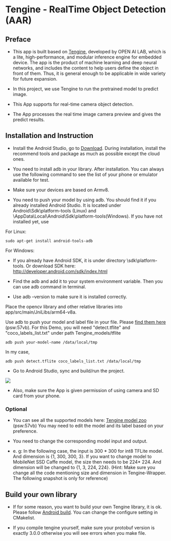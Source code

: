 # Tengine - RealTime Object Detection (AAR)

## Preface
- This app is built based on [Tengine](https://github.com/OAID), developed by OPEN AI LAB, which is a lite, high-performance, and modular inference engine for embedded device.  The app is the product of machine learning and deep neural networks, and includes the content to help users define the object in front of them. Thus, it is general enough to be applicable in wide variety for future expansion.

- In this project, we use Tengine to run the pretrained model to predict image.

- This App supports for real-time camera object detection. 

- The App processes the real time image camera preview and gives the predict results.


## Installation and Instruction
 

- Install the Android Studio, go to [Download](https://developer.android.google.cn/studio/). During installation, install the recommend tools and package as much as possible except the cloud ones. 

- You need to install adb in your library. After installation. You can always use the following command to see the list of your phone or emulator available for test. 

- Make sure your devices are based on Armv8.
- You need to push your model by using adb. You should find it if you already installed Android Studio. It is located under Android\Sdk\platform-tools (Linux) and \AppData\Local\Android\Sdk\platform-tools(Windows). If you have not installed yet, use

For Linux:
```
sudo apt-get install android-tools-adb
```
For Windows:
- If you already have Android SDK, it is under directory \sdk\platform-tools. Or download SDK here: http://developer.android.com/sdk/index.html 
- Find the adb and add it to your system environment variable. Then you can use adb command in terminal.

- Use adb –version to make sure it is installed correctly.

Place the opencv library and other relative libraries into app/src/main/JniLibs/arm64-v8a. 

Use adb to push your model and label file in your file. Please [find them here](https://pan.baidu.com/s/1LXZ8vOdyOo50IXS0CUPp8g#list/path=%2F) (psw:57vb). For this Demo, you will need "detect.tflite" and "coco_labels_list.txt" under path Tengine_models/tflite

```
adb push your-model-name /data/local/tmp
```
In my case,
```
adb push detect.tflite coco_labels_list.txt /data/local/tmp
```
- Go to Android Studio, sync and build/run the project. 
<img src ="https://github.com/OAID/Tengine-app/blob/master/android/classification/app/src/asset/Sync.png">

- Also, make sure the App is given permission of using camera and SD card from your phone.

### Optional
- You can see all the supported models here: [Tengine model zoo](https://pan.baidu.com/s/1LXZ8vOdyOo50IXS0CUPp8g#list/path=%2F) (psw:57vb)
You may need to edit the model and its label based on your preference.
 
 

- You need to change the corresponding model input and output. 
- e. g: In the following case, the input is 300 * 300 for int8 TFLite model. And dimension is {1, 300, 300, 3}. If you want to change model to MobileNet SSD Caffe model, the size then needs to be 224* 224. And dimension will be changed to {1, 3, 224, 224}. (Hint: Make sure you change all the code mentioning size and dimension in Tengine-Wrapper. The following snapshot is only for reference)
 

## Build your own library 
- If for some reason, you want to build your own Tengine library, it is ok. Please follow [Android build](https://github.com/OAID/Tengine/blob/master/doc/build_android.md). You can change the configure setting in CMakelist. 

- If you compile tengine yourself, make sure your protobuf version is exactly 3.0.0 otherwise you will see errors when you make file.

